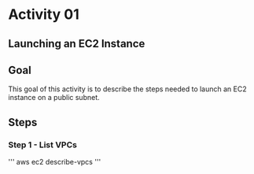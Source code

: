 # Activity 01

## Launching an EC2 Instance

## Goal
This goal of this activity is to describe the steps needed to launch an EC2 instance on a public subnet. 

## Steps

### Step 1 - List VPCs

'''
aws ec2 describe-vpcs
'''

